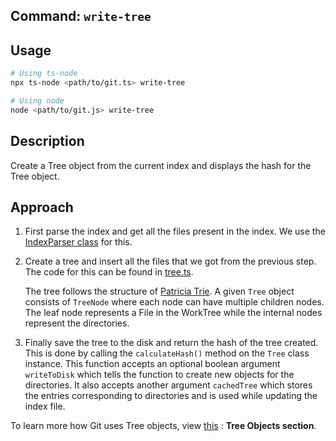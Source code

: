 ## Command: `write-tree`

## Usage

```bash
# Using ts-node
npx ts-node <path/to/git.ts> write-tree

# Using node
node <path/to/git.js> write-tree
```

## Description

Create a Tree object from the current index and displays the hash for the Tree object.

## Approach

1. First parse the index and get all the files present in the index. We use the [IndexParser class](../indexParser.ts) for this.

2. Create a tree and insert all the files that we got from the previous step. The code for this can be found in [tree.ts](../objects/tree.ts).

   The tree follows the structure of [Patricia Trie](https://www.geeksforgeeks.org/implementing-patricia-trie-in-java/).
   A given `Tree` object consists of `TreeNode` where each node can have multiple children nodes. The leaf node represents a File in the WorkTree while the internal nodes represent the directories.

3. Finally save the tree to the disk and return the hash of the tree created. This is done by calling the `calculateHash()` method on the `Tree` class instance. This function accepts an optional boolean argument `writeToDisk` which tells the function to create new objects for the directories. It also accepts another argument `cachedTree` which stores the entries corresponding to directories and is used while updating the index file.

To learn more how Git uses Tree objects, view [this](https://git-scm.com/book/en/v2/Git-Internals-Git-Objects) : **Tree Objects section**.
